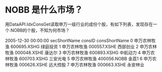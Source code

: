 # NOBB 是什么市场？

用DataAPI.IdxConsGet读取申万一级行业的成份个股，有如下列表，发现存在一个.NOBB的个股，不知为何市场？

2005-12-30 00:00:00
   secShortName       consID consShortName
0        申万农林牧渔  600695.XSHG          绿庭投资
1        申万农林牧渔  000557.XSHE          西部创业
2        申万农林牧渔  000048.XSHE           康达尔
3        申万农林牧渔  600893.XSHG          中航动力
4        申万农林牧渔  600703.XSHG          三安光电
5        申万农林牧渔  400056.NOBB           金荔1
6        申万农林牧渔  000626.XSHE          远大控股
7        申万农林牧渔  000663.XSHE          永安林业
